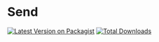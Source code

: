 # Send
[![Latest Version on Packagist](https://img.shields.io/packagist/v/reddatasrd/tosend.svg?style=flat-square)](https://packagist.org/packages/reddatasrd/tosend)
[![Total Downloads](https://img.shields.io/packages/dt/reddatasrd/tosend.svg?style=flat-square)](https://packagist.org/packages/reddatasrd/tosend)
